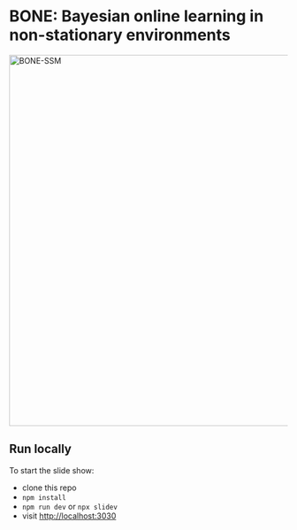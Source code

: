 # BONE: Bayesian online learning in non-stationary environments

<img width="731" height="671" alt="BONE-SSM" src="https://github.com/user-attachments/assets/777e9a19-7ddf-429e-819d-6ae09df78f89" />

## Run locally
To start the slide show:

- clone this repo
- `npm install`
- `npm run dev` or `npx slidev`
- visit <http://localhost:3030>
